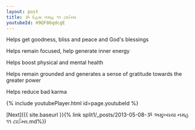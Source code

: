 ```yaml
---
layout: post
title: ૐ દેહય નમહ ૧૧ ટાઈમ્સ
youtubeId: H9QF86qdcgE
---
```

 
 
Helps get goodness, bliss and peace and God's blessings
 
Helps remain focused, help generate inner energy 
 
Helps boost physical and mental health 
 
Helps remain grounded and generates a sense of gratitude towards the greater power 
 
Helps reduce bad karma
 
 
 
 


{% include youtubePlayer.html id=page.youtubeId %}
 
[Next]({{ site.baseurl }}{% link  split1/_posts/2013-05-08-ૐ અમુખ્યયા નમહ ૧૧ ટાઈમ્સ.md%})
 
